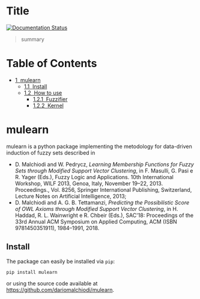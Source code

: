 # Title

[![Documentation Status](https://readthedocs.org/projects/mulearn/badge/?version=latest)](https://mulearn.readthedocs.io/en/latest/?badge=latest)

> summary


<h1>Table of Contents<span class="tocSkip"></span></h1>
<div class="toc"><ul class="toc-item"><li><span><a href="#mulearn" data-toc-modified-id="mulearn-1"><span class="toc-item-num">1&nbsp;&nbsp;</span>mulearn</a></span><ul class="toc-item"><li><span><a href="#Install" data-toc-modified-id="Install-1.1"><span class="toc-item-num">1.1&nbsp;&nbsp;</span>Install</a></span></li><li><span><a href="#How-to-use" data-toc-modified-id="How-to-use-1.2"><span class="toc-item-num">1.2&nbsp;&nbsp;</span>How to use</a></span><ul class="toc-item"><li><span><a href="#Fuzzifier" data-toc-modified-id="Fuzzifier-1.2.1"><span class="toc-item-num">1.2.1&nbsp;&nbsp;</span>Fuzzifier</a></span></li><li><span><a href="#Kernel" data-toc-modified-id="Kernel-1.2.2"><span class="toc-item-num">1.2.2&nbsp;&nbsp;</span>Kernel</a></span></li></ul></li></ul></li></ul></div>

# mulearn

mulearn is a python package implementing the metodology for data-driven induction of fuzzy sets described in

- D. Malchiodi and W. Pedrycz, _Learning Membership Functions for Fuzzy Sets through Modified Support Vector Clustering_, in F. Masulli, G. Pasi e R. Yager (Eds.), Fuzzy Logic and Applications. 10th International Workshop, WILF 2013, Genoa, Italy, November 19–22, 2013. Proceedings., Vol. 8256, Springer International Publishing, Switzerland, Lecture Notes on Artificial Intelligence, 2013;
- D. Malchiodi and A. G. B. Tettamanzi, _Predicting the Possibilistic Score of OWL Axioms through Modified Support Vector Clustering_, in H. Haddad, R. L. Wainwright e R. Chbeir (Eds.), SAC'18: Proceedings of the 33rd Annual ACM Symposium on Applied Computing, ACM (ISBN 9781450351911), 1984–1991, 2018.

## Install

The package can easily be installed via `pip`:

`pip install mulearn`

or using the source code available at https://github.com/dariomalchiodi/mulearn.

